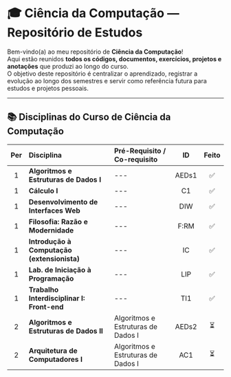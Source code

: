 # 🎓 Ciência da Computação — Repositório de Estudos

Bem-vindo(a) ao meu repositório de **Ciência da Computação**!  
Aqui estão reunidos **todos os códigos, documentos, exercícios, projetos e anotações** que produzi ao longo do curso.  
O objetivo deste repositório é centralizar o aprendizado, registrar a evolução ao longo dos semestres e servir como referência futura para estudos e projetos pessoais.

---

## 📚 Disciplinas do Curso de Ciência da Computação

| Per | Disciplina | Pré-Requisito / Co-requisito | ID | Feito |
|:---:|:-------------------------------------------|:------------------------------------------|:----:|:------:|
| 1 | **Algoritmos e Estruturas de Dados I** | --- | AEDs1 | ✅ |
| 1 | **Cálculo I** | --- | C1 | ✅ |
| 1 | **Desenvolvimento de Interfaces Web** | --- | DIW | ✅ |
| 1 | **Filosofia: Razão e Modernidade** | --- | F:RM | ✅ |
| 1 | **Introdução à Computação (extensionista)** | --- | IC | ✅ |
| 1 | **Lab. de Iniciação à Programação** | --- | LIP | ✅ |
| 1 | **Trabalho Interdisciplinar I: Front-end** | --- | TI1 | ✅ |
| 2 | **Algoritmos e Estruturas de Dados II** | Algoritmos e Estruturas de Dados I | AEDs2 | ⏳ |
| 2 | **Arquitetura de Computadores I** | Algoritmos e Estruturas de Dados I | AC1 | ⏳ |
